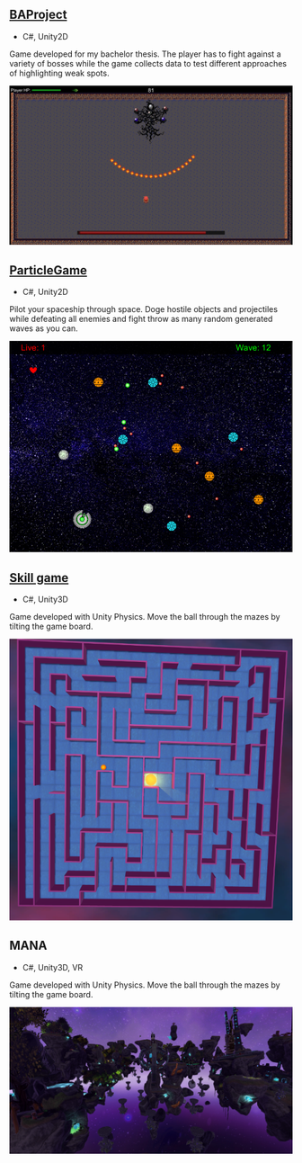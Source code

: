 ## [BAProject](https://github.com/Shaurr/ProjectM)

* C#, Unity2D

Game developed for my bachelor thesis. 
The player has to fight against a variety of bosses while the game collects data to test different approaches of highlighting weak spots.

![](/images/ba.jpg)

## [ParticleGame](https://github.com/Shaurr/PartikelGame)

* C#, Unity2D

Pilot your spaceship through space. Doge hostile objects and projectiles while defeating all enemies and fight throw as many random generated waves as you can.

![](/images/particel.png)

## [Skill game](https://github.com/Shaurr/ProjectM)

* C#, Unity3D

Game developed with Unity Physics. 
Move the ball through the mazes by tilting the game board.

![](/images/skill.png)

## MANA

* C#, Unity3D, VR

Game developed with Unity Physics. 
Move the ball through the mazes by tilting the game board.

![](/images/mana2.png)
